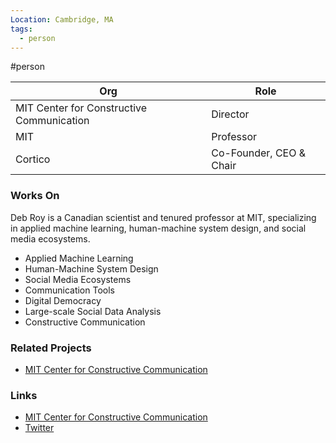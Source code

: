 ```yaml
---
Location: Cambridge, MA
tags:
  - person
---
```

#person

| Org                                 | Role                                 |
| ----------------------------------- | ------------------------------------ |
| MIT Center for Constructive Communication | Director                          |
| MIT                                  | Professor                           |
| Cortico                              | Co-Founder, CEO & Chair             |

### Works On
Deb Roy is a Canadian scientist and tenured professor at MIT, specializing in applied machine learning, human-machine system design, and social media ecosystems.

- Applied Machine Learning
- Human-Machine System Design
- Social Media Ecosystems
- Communication Tools
- Digital Democracy
- Large-scale Social Data Analysis
- Constructive Communication

### Related Projects

- [MIT Center for Constructive Communication](https://ccc.mit.edu)

### Links
- [MIT Center for Constructive Communication](https://ccc.mit.edu)
- [Twitter](https://twitter.com/dkroy)
